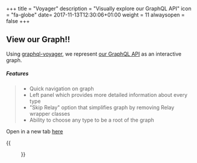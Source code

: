 +++
title = "Voyager"
description = "Visually explore our GraphQL API"
icon = "fa-globe"
date= 2017-11-13T12:30:06+01:00
weight = 11
alwaysopen = false
+++

## View our Graph!!

Using [graphql-voyager](https://github.com/APIs-guru/graphql-voyager), we represent [our GraphQL API](https://api.travelgatex.com) as an interactive graph.

##### Features
> * Quick navigation on graph
> * Left panel which provides more detailed information about every type
> * "Skip Relay" option that simplifies graph by removing Relay wrapper classes
> * Ability to choose any type to be a root of the graph


Open in a new tab [here](https://api.travelgatex.com/voyager)

{{<figure src="/images/voyager.gif" link="https://api.travelgatex.com/voyager"  alt="travelgateX Schema Documentation">}}
